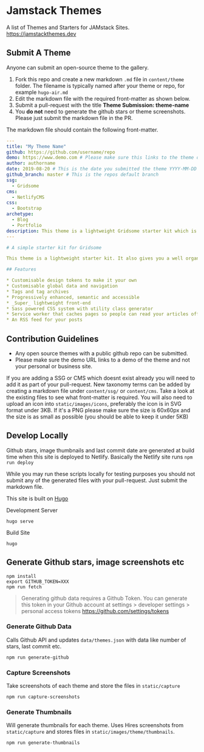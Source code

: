 # Jamstack Themes

A list of Themes and Starters for JAMstack Sites. https://jamstackthemes.dev

## Submit A Theme

Anyone can submit an open-source theme to the gallery. 

1. Fork this repo and create a new markdown `.md` file in `content/theme` folder. The filename is typically named after your theme or repo, for example `hugo-air.md`
2. Edit the markdown file with the required front-matter as shown below.
3. Submit a pull-request with the title **Theme Submission: theme-name**
4. You **do not** need to generate the github stars or theme screenshots. Please just submit the markdown file in the PR. 

The markdown file should contain the following front-matter.

```yaml
---
title: "My Theme Name"
github: https://github.com/username/repo
demo: https://www.demo.com # Please make sure this links to the theme demo and not your personal/business site
author: authorname
date: 2019-08-20 # This is the date you submitted the theme YYYY-MM-DD
github_branch: master # This is the repos default branch
ssg:
  - Gridsome
cms:
  - NetlifyCMS
css:
  - Bootstrap
archetype:
  - Blog
  - Portfolio
description: This theme is a lightweight Gridsome starter kit which is perfect for a blog or a portfolio
---

# A simple starter kit for Gridsome

This theme is a lightweight starter kit. It also gives you a well organised starting point to extend it for yourself.

## Features

* Customisable design tokens to make it your own  
* Customisable global data and navigation  
* Tags and tag archives  
* Progressively enhanced, semantic and accessible  
* _Super_ lightweight front-end  
* Sass powered CSS system with utility class generator  
* Service worker that caches pages so people can read your articles offline  
* An RSS feed for your posts

```

## Contribution Guidelines

* Any open source themes with a public github repo can be submitted.
* Please make sure the demo URL links to a demo of the theme and not your personal or business site.

If you are adding a SSG or CMS which doesnt exist already you will need to add it as part of your pull-request. New taxonomy terms can be added by creating a markdown file under `content/ssg/` or `content/cms`. Take a look at the existing files to see what front-matter is required. You will also need to upload an icon into `static/images/icons`, preferably the icon is in SVG format under 3KB. If it's a PNG please make sure the size is 60x60px and the size is as small as possible (you should be able to keep it under 5KB)

## Develop Locally

Github stars, image thumbnails and last commit date are generated at build time when this site is deployed to Netlify. Basically the Netlify site runs `npm run deploy`

While you may run these scripts locally for testing purposes you should not submit any of the generated files with your pull-request. Just submit the markdown file.

This site is built on [Hugo](https://gohugo.io/)

Development Server

```
hugo serve
```

Build Site

```
hugo
```

## Generate Github stars, image screenshots etc

```
npm install
export GITHUB_TOKEN=XXX
npm run fetch
```

> Generating github data requires a Github Token. You can generate this token in your Github account at settings > developer settings > personal access tokens https://github.com/settings/tokens


### Generate Github Data

Calls Github API and updates `data/themes.json` with data like number of stars, last commit etc.

```
npm run generate-github
```

### Capture Screenshots

Take screenshots of each theme and store the files in `static/capture`

```
npm run capture-screenshots
```

### Generate Thumbnails

Will generate thumbnails for each theme. Uses Hires screenshots from `static/capture` and stores files in `static/images/theme/thumbnails`. 

```
npm run generate-thumbnails
```

